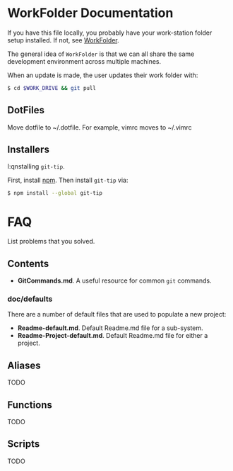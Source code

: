 # WorkFolder Documentation
If you have this file locally, you probably have your work-station folder setup installed. If not, see [WorkFolder](https://github.com/cschladetsch/WorkFolder).

The general idea of `WorkFolder` is that we can all share the same development environment across multiple machines.

When an update is made, the user updates their work folder with:

```bash
$ cd $WORK_DRIVE && git pull
```

## DotFiles

Move dotfile to ~/.dotfile. For example, vimrc moves to ~/.vimrc

## Installers

I:qnstalling `git-tip`.

First, install [npm](https://nodejs.org/en/). Then install `git-tip` via:

```bash
$ npm install --global git-tip
```

# FAQ

List problems that you solved.

## Contents
* **GitCommands.md**. A useful resource for common `git` commands.

### doc/defaults
There are a number of default files that are used to populate a new project:

* **Readme-default.md**. Default Readme.md file for a sub-system.
* **Readme-Project-default.md**. Default Readme.md file for either a project.

## Aliases

TODO

## Functions

TODO

## Scripts

TODO




